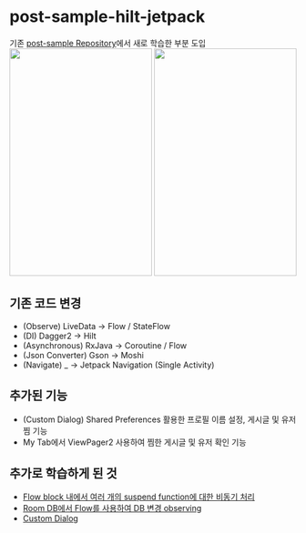 # post-sample-hilt-jetpack                      
기존 [post-sample Repository](https://github.com/HunSeongPark/post-sample)에서 새로 학습한 부분 도입                             
<img src="https://user-images.githubusercontent.com/71416677/144974141-19ca8351-a04d-4894-a327-e293a41dff60.gif" width="250" height="400"/>
<img src="https://user-images.githubusercontent.com/71416677/144974184-6711a6a1-3d20-4930-971f-fd246ab08ae9.gif" width="250" height="400"/>                   

## 기존 코드 변경                     
- (Observe) LiveData -> Flow / StateFlow                        
- (DI) Dagger2 -> Hilt                      
- (Asynchronous) RxJava -> Coroutine / Flow
- (Json Converter) Gson -> Moshi                      
- (Navigate) _ -> Jetpack Navigation (Single Activity)                              

## 추가된 기능  
- (Custom Dialog) Shared Preferences 활용한 프로필 이름 설정, 게시글 및 유저 찜 기능                     
- My Tab에서 ViewPager2 사용하여 찜한 게시글 및 유저 확인 기능                              

## 추가로 학습하게 된 것                             
- [Flow block 내에서 여러 개의 suspend function에 대한 비동기 처리](https://hungseong.tistory.com/32)                        
- [Room DB에서 Flow를 사용하여 DB 변경 observing](https://hungseong.tistory.com/33)                      
- [Custom Dialog](https://hungseong.tistory.com/34)                                                  
